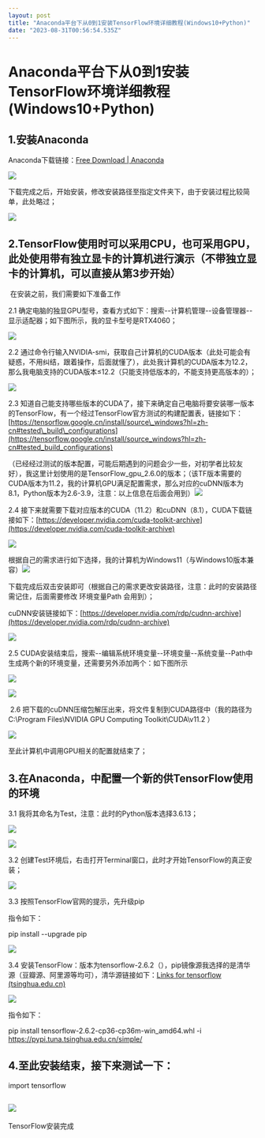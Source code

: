 ```yaml
---
layout: post
title: "Anaconda平台下从0到1安装TensorFlow环境详细教程(Windows10+Python)"
date: "2023-08-31T00:56:54.535Z"
---
```

Anaconda平台下从0到1安装TensorFlow环境详细教程(Windows10+Python)
===================================================

1.安装Anaconda
------------

Anaconda下载链接：[Free Download | Anaconda](https://www.anaconda.com/download/)

![](https://img2023.cnblogs.com/blog/2586965/202308/2586965-20230830153142350-334792010.png)

下载完成之后，开始安装，修改安装路径至指定文件夹下，由于安装过程比较简单，此处略过；

![](https://img2023.cnblogs.com/blog/2586965/202308/2586965-20230830153453516-1951781152.png)

2.TensorFlow使用时可以采用CPU，也可采用GPU，此处使用带有独立显卡的计算机进行演示（不带独立显卡的计算机，可以直接从第3步开始）
------------------------------------------------------------------------

 在安装之前，我们需要如下准备工作

2.1 确定电脑的独显GPU型号，查看方式如下：搜索--计算机管理--设备管理器--显示适配器；如下图所示，我的显卡型号是RTX4060；

![](https://img2023.cnblogs.com/blog/2586965/202308/2586965-20230830155106323-752705243.png)

2.2 通过命令行输入NVIDIA-smi，获取自己计算机的CUDA版本（此处可能会有疑惑，不用纠结，跟着操作，后面就懂了），此处我计算机的CUDA版本为12.2，那么我电脑支持的CUDA版本≤12.2（只能支持低版本的，不能支持更高版本的）；

![](https://img2023.cnblogs.com/blog/2586965/202308/2586965-20230830160959056-1899488506.png)

2.3 知道自己能支持哪些版本的CUDA了，接下来确定自己电脑将要安装哪一版本的TensorFlow，有一个经过TensorFlow官方测试的构建配置表，链接如下：[https://tensorflow.google.cn/install/source\_windows?hl=zh-cn#tested\_build\_configurations](https://tensorflow.google.cn/install/source_windows?hl=zh-cn#tested_build_configurations)

（已经经过测试的版本配置，可能后期遇到的问题会少一些，对初学者比较友好），我这里计划使用的是TensorFlow\_gpu\_2.6.0的版本；（该TF版本需要的CUDA版本为11.2，我的计算机GPU满足配置需求，那么对应的cuDNN版本为8.1，Python版本为2.6-3.9，注意：以上信息在后面会用到）![](https://img2023.cnblogs.com/blog/2586965/202308/2586965-20230830155657140-1482500902.png)

2.4 接下来就需要下载对应版本的CUDA（11.2）和cuDNN（8.1），CUDA下载链接如下：[https://developer.nvidia.com/cuda-toolkit-archive](https://developer.nvidia.com/cuda-toolkit-archive)

![](https://img2023.cnblogs.com/blog/2586965/202308/2586965-20230830162814877-515998201.png)

根据自己的需求进行如下选择，我的计算机为Windows11（与Windows10版本兼容）![](https://img2023.cnblogs.com/blog/2586965/202308/2586965-20230830163047877-1056496374.png)

下载完成后双击安装即可（根据自己的需求更改安装路径，注意：此时的安装路径需记住，后面需要修改 环境变量Path 会用到）；

cuDNN安装链接如下：[https://developer.nvidia.com/rdp/cudnn-archive](https://developer.nvidia.com/rdp/cudnn-archive)

![](https://img2023.cnblogs.com/blog/2586965/202308/2586965-20230830163711227-619562358.png)

2.5 CUDA安装结束后，搜索--编辑系统环境变量--环境变量--系统变量--Path中生成两个新的环境变量，还需要另外添加两个：如下图所示

![](https://img2023.cnblogs.com/blog/2586965/202308/2586965-20230830164715929-885668342.png)

![](https://img2023.cnblogs.com/blog/2586965/202308/2586965-20230830164815417-661015204.png)

 2.6 把下载的cuDNN压缩包解压出来，将文件复制到CUDA路径中（我的路径为 C:\\Program Files\\NVIDIA GPU Computing Toolkit\\CUDA\\v11.2 ）

![](https://img2023.cnblogs.com/blog/2586965/202308/2586965-20230830165134182-1682302580.png)

至此计算机中调用GPU相关的配置就结束了；

3.在Anaconda，中配置一个新的供TensorFlow使用的环境
-----------------------------------

3.1 我将其命名为Test，注意：此时的Python版本选择3.6.13；

![](https://img2023.cnblogs.com/blog/2586965/202308/2586965-20230830165944825-1020049162.png)

![](https://img2023.cnblogs.com/blog/2586965/202308/2586965-20230830170143574-2120500959.png)

3.2 创建Test环境后，右击打开Terminal窗口，此时才开始TensorFlow的真正安装；

![](https://img2023.cnblogs.com/blog/2586965/202308/2586965-20230830170451352-1738420920.png)

3.3 按照TensorFlow官网的提示，先升级pip

指令如下：

pip install --upgrade pip

![](https://img2023.cnblogs.com/blog/2586965/202308/2586965-20230830170801457-143823400.png)

3.4 安装TensorFlow：版本为tensorflow-2.6.2（），pip镜像源我选择的是清华源（豆瓣源、阿里源等均可），清华源链接如下：[Links for tensorflow (tsinghua.edu.cn)](https://mirrors.tuna.tsinghua.edu.cn/pypi/web/simple/tensorflow/)

![](https://img2023.cnblogs.com/blog/2586965/202308/2586965-20230830171628654-758594132.png)

指令如下：

pip install tensorflow-2.6.2-cp36-cp36m-win\_amd64.whl -i https://pypi.tuna.tsinghua.edu.cn/simple/

4.至此安装结束，接下来测试一下：
-----------------

import tensorflow

![](https://img2023.cnblogs.com/blog/2586965/202308/2586965-20230830173825527-1324369872.png)
---------------------------------------------------------------------------------------------

TensorFlow安装完成